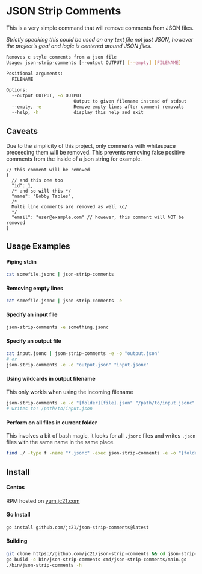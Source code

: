 # JSON Strip Comments

This is a very simple command that will remove comments from JSON files.

_Strictly speaking this could be used on any text file not just JSON, however
the project's goal and logic is centered around JSON files._

```bash
Removes c style comments from a json file
Usage: json-strip-comments [--output OUTPUT] [--empty] [FILENAME]

Positional arguments:
  FILENAME

Options:
  --output OUTPUT, -o OUTPUT
                         Output to given filename instead of stdout
  --empty, -e            Remove empty lines after comment removals
  --help, -h             display this help and exit
```

## Caveats

Due to the simplicity of this project, only comments with whitespace preceeding them
will be removed. This prevents removing false positive comments from the inside of a
json string for example.

```jsonc
// this comment will be removed
{
  // and this one too
  "id": 1,
  /* and so will this */
  "name": "Bobby Tables",
  /*
  Multi line comments are removed as well \o/
  */
  "email": "user@example.com" // however, this comment will NOT be removed
}
```

## Usage Examples

#### Piping stdin

```bash
cat somefile.jsonc | json-strip-comments
```

#### Removing empty lines

```bash
cat somefile.jsonc | json-strip-comments -e
```

#### Specify an input file

```bash
json-strip-comments -e something.jsonc
```

#### Specify an output file

```bash
cat input.jsonc | json-strip-comments -e -o "output.json"
# or
json-strip-comments -e -o "output.json" "input.jsonc"
```

#### Using wildcards in output filename

This only workls when using the incoming filename

```bash
json-strip-comments -e -o "[folder][file].json" "/path/to/input.jsonc"
# writes to: /path/to/input.json
```

#### Perform on all files in current folder

This involves a bit of bash magic, it looks for all `.jsonc` files
and writes `.json` files with the same name in the same place.

```bash
find ./ -type f -name "*.jsonc" -exec json-strip-comments -e -o "[folder][file].json" "{}" \;
```


## Install

#### Centos

RPM hosted on [yum.jc21.com](https://yum.jc21.com)

#### Go Install

```bash
go install github.com/jc21/json-strip-comments@latest
```


#### Building

```bash
git clone https://github.com/jc21/json-strip-comments && cd json-strip-comments
go build -o bin/json-strip-comments cmd/json-strip-comments/main.go
./bin/json-strip-comments -h
```
